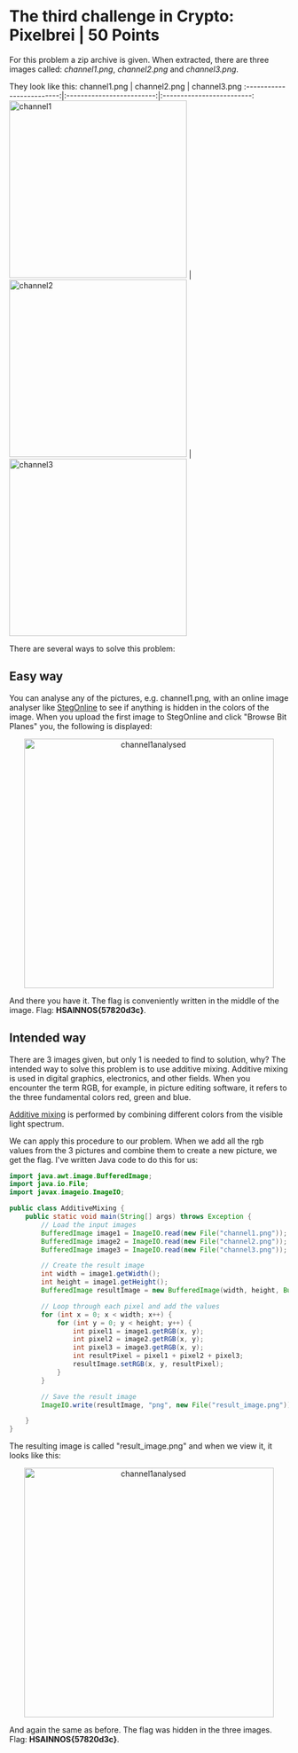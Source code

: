 # The third challenge in Crypto: Pixelbrei | 50 Points
For this problem a zip archive is given. When extracted, there are three images called: *channel1.png*, *channel2.png* and *channel3.png*.

They look like this: 
channel1.png             |  channel2.png          |  channel3.png
:-------------------------:|:-------------------------:|:-------------------------:
<img src="https://user-images.githubusercontent.com/118717731/220289624-2ca4b6ea-91d2-43ad-b9f3-508626d1a962.png" alt="channel1" width="320"/>  |  <img src="https://user-images.githubusercontent.com/118717731/220290496-c0526bd2-f2df-497b-9cf3-c08457cf7861.png" alt="channel2" width="320"/> |  <img src="https://user-images.githubusercontent.com/118717731/220290939-8513a6a9-77b9-4147-a9e0-f3300f7e3d7a.png" alt="channel3" width="320"/>

There are several ways to solve this problem:

## Easy way 
You can analyse any of the pictures, e.g. channel1.png, with an online image analyser like [StegOnline](https://stegonline.georgeom.net/image) to see if anything is 
hidden in the colors of the image. When you upload the first image to StegOnline and click "Browse Bit Planes" you, the following is displayed:

<p align="center">
  <img src="https://user-images.githubusercontent.com/118717731/220293419-99115363-b7d5-495b-aefb-3767d70b969e.png" alt="channel1analysed" width="450"/>
</p>

And there you have it. The flag is conveniently written in the middle of the image. Flag: **HSAINNOS{57820d3c}**.

## Intended way
There are 3 images given, but only 1 is needed to find to solution, why? The intended way to solve this problem is to use additive mixing. Additive mixing is used 
in digital graphics, electronics, and other fields. When you encounter the term RGB, for example, in picture editing software, it refers to the three fundamental colors
red, green and blue.

[Additive mixing](https://en.wikipedia.org/wiki/Additive_color) is performed by combining different colors from the visible light spectrum.

We can apply this procedure to our problem. When we add all the rgb values from the 3 pictures and combine them to create a new picture, we get the flag. 
I've written Java code to do this for us:

```Java
import java.awt.image.BufferedImage;
import java.io.File;
import javax.imageio.ImageIO;

public class AdditiveMixing {
    public static void main(String[] args) throws Exception {
        // Load the input images
        BufferedImage image1 = ImageIO.read(new File("channel1.png"));
        BufferedImage image2 = ImageIO.read(new File("channel2.png"));
        BufferedImage image3 = ImageIO.read(new File("channel3.png"));

        // Create the result image
        int width = image1.getWidth();
        int height = image1.getHeight();
        BufferedImage resultImage = new BufferedImage(width, height, BufferedImage.TYPE_INT_ARGB);

        // Loop through each pixel and add the values
        for (int x = 0; x < width; x++) {
            for (int y = 0; y < height; y++) {
                int pixel1 = image1.getRGB(x, y);
                int pixel2 = image2.getRGB(x, y);
                int pixel3 = image3.getRGB(x, y);
                int resultPixel = pixel1 + pixel2 + pixel3;
                resultImage.setRGB(x, y, resultPixel);
            }
        }

        // Save the result image
        ImageIO.write(resultImage, "png", new File("result_image.png"));

    }
}
```

The resulting image is called "result_image.png" and when we view it, it looks like this:
<p align="center">
  <img src="https://user-images.githubusercontent.com/118717731/220298891-2a4b2c58-67d4-4514-8c0b-b4322997dfc0.png" alt="channel1analysed" width="450"/>
</p>

And again the same as before. The flag was hidden in the three images. Flag: **HSAINNOS{57820d3c}**.

